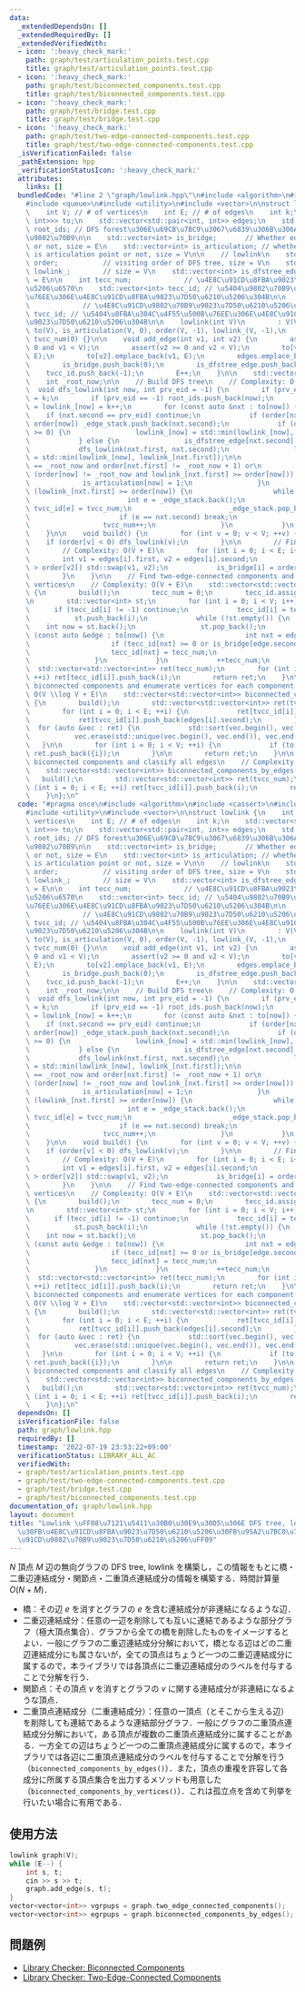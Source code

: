 ```yaml
---
data:
  _extendedDependsOn: []
  _extendedRequiredBy: []
  _extendedVerifiedWith:
  - icon: ':heavy_check_mark:'
    path: graph/test/articulation_points.test.cpp
    title: graph/test/articulation_points.test.cpp
  - icon: ':heavy_check_mark:'
    path: graph/test/biconnected_components.test.cpp
    title: graph/test/biconnected_components.test.cpp
  - icon: ':heavy_check_mark:'
    path: graph/test/bridge.test.cpp
    title: graph/test/bridge.test.cpp
  - icon: ':heavy_check_mark:'
    path: graph/test/two-edge-connected-components.test.cpp
    title: graph/test/two-edge-connected-components.test.cpp
  _isVerificationFailed: false
  _pathExtension: hpp
  _verificationStatusIcon: ':heavy_check_mark:'
  attributes:
    links: []
  bundledCode: "#line 2 \"graph/lowlink.hpp\"\n#include <algorithm>\n#include <cassert>\n\
    #include <queue>\n#include <utility>\n#include <vector>\n\nstruct lowlink {\n\
    \    int V; // # of vertices\n    int E; // # of edges\n    int k;\n    std::vector<std::vector<std::pair<int,\
    \ int>>> to;\n    std::vector<std::pair<int, int>> edges;\n    std::vector<int>\
    \ root_ids; // DFS forest\u306E\u69CB\u7BC9\u3067\u6839\u306B\u306A\u3063\u305F\
    \u9802\u70B9\n\n    std::vector<int> is_bridge;       // Whether edge i is bridge\
    \ or not, size = E\n    std::vector<int> is_articulation; // whether vertex i\
    \ is articulation point or not, size = V\n\n    // lowlink\n    std::vector<int>\
    \ order;           // visiting order of DFS tree, size = V\n    std::vector<int>\
    \ lowlink_;        // size = V\n    std::vector<int> is_dfstree_edge; // size\
    \ = E\n\n    int tecc_num;             // \u4E8C\u91CD\u8FBA\u9023\u7D50\u6210\
    \u5206\u6570\n    std::vector<int> tecc_id; // \u5404\u9802\u70B9\u304C\u4F55\u500B\
    \u76EE\u306E\u4E8C\u91CD\u8FBA\u9023\u7D50\u6210\u5206\u304B\n\n    int tvcc_num;\
    \             // \u4E8C\u91CD\u9802\u70B9\u9023\u7D50\u6210\u5206\u6570\n    std::vector<int>\
    \ tvcc_id; // \u5404\u8FBA\u304C\u4F55\u500B\u76EE\u306E\u4E8C\u91CD\u9802\u70B9\
    \u9023\u7D50\u6210\u5206\u304B\n\n    lowlink(int V)\n        : V(V), E(0), k(0),\
    \ to(V), is_articulation(V, 0), order(V, -1), lowlink_(V, -1),\n          tecc_num(0),\
    \ tvcc_num(0) {}\n\n    void add_edge(int v1, int v2) {\n        assert(v1 >=\
    \ 0 and v1 < V);\n        assert(v2 >= 0 and v2 < V);\n        to[v1].emplace_back(v2,\
    \ E);\n        to[v2].emplace_back(v1, E);\n        edges.emplace_back(v1, v2);\n\
    \        is_bridge.push_back(0);\n        is_dfstree_edge.push_back(0);\n    \
    \    tvcc_id.push_back(-1);\n        E++;\n    }\n\n    std::vector<int> _edge_stack;\n\
    \    int _root_now;\n\n    // Build DFS tree\n    // Complexity: O(V + E)\n  \
    \  void dfs_lowlink(int now, int prv_eid = -1) {\n        if (prv_eid < 0) _root_now\
    \ = k;\n        if (prv_eid == -1) root_ids.push_back(now);\n        order[now]\
    \ = lowlink_[now] = k++;\n        for (const auto &nxt : to[now]) {\n        \
    \    if (nxt.second == prv_eid) continue;\n            if (order[nxt.first] <\
    \ order[now]) _edge_stack.push_back(nxt.second);\n            if (order[nxt.first]\
    \ >= 0) {\n                lowlink_[now] = std::min(lowlink_[now], order[nxt.first]);\n\
    \            } else {\n                is_dfstree_edge[nxt.second] = 1;\n    \
    \            dfs_lowlink(nxt.first, nxt.second);\n                lowlink_[now]\
    \ = std::min(lowlink_[now], lowlink_[nxt.first]);\n\n                if ((order[now]\
    \ == _root_now and order[nxt.first] != _root_now + 1) or\n                   \
    \ (order[now] != _root_now and lowlink_[nxt.first] >= order[now])) {\n       \
    \             is_articulation[now] = 1;\n                }\n                if\
    \ (lowlink_[nxt.first] >= order[now]) {\n                    while (true) {\n\
    \                        int e = _edge_stack.back();\n                       \
    \ tvcc_id[e] = tvcc_num;\n                        _edge_stack.pop_back();\n  \
    \                      if (e == nxt.second) break;\n                    }\n  \
    \                  tvcc_num++;\n                }\n            }\n        }\n\
    \    }\n\n    void build() {\n        for (int v = 0; v < V; ++v) {\n        \
    \    if (order[v] < 0) dfs_lowlink(v);\n        }\n\n        // Find all bridges\n\
    \        // Complexity: O(V + E)\n        for (int i = 0; i < E; i++) {\n    \
    \        int v1 = edges[i].first, v2 = edges[i].second;\n            if (order[v1]\
    \ > order[v2]) std::swap(v1, v2);\n            is_bridge[i] = order[v1] < lowlink_[v2];\n\
    \        }\n    }\n\n    // Find two-edge-connected components and classify all\
    \ vertices\n    // Complexity: O(V + E)\n    std::vector<std::vector<int>> two_edge_connected_components()\
    \ {\n        build();\n        tecc_num = 0;\n        tecc_id.assign(V, -1);\n\
    \n        std::vector<int> st;\n        for (int i = 0; i < V; i++) {\n      \
    \      if (tecc_id[i] != -1) continue;\n            tecc_id[i] = tecc_num;\n \
    \           st.push_back(i);\n            while (!st.empty()) {\n            \
    \    int now = st.back();\n                st.pop_back();\n                for\
    \ (const auto &edge : to[now]) {\n                    int nxt = edge.first;\n\
    \                    if (tecc_id[nxt] >= 0 or is_bridge[edge.second]) continue;\n\
    \                    tecc_id[nxt] = tecc_num;\n                    st.push_back(nxt);\n\
    \                }\n            }\n            ++tecc_num;\n        }\n      \
    \  std::vector<std::vector<int>> ret(tecc_num);\n        for (int i = 0; i < V;\
    \ ++i) ret[tecc_id[i]].push_back(i);\n        return ret;\n    }\n\n    // Find\
    \ biconnected components and enumerate vertices for each component.\n    // Complexity:\
    \ O(V \\log V + E)\n    std::vector<std::vector<int>> biconnected_components_by_vertices()\
    \ {\n        build();\n        std::vector<std::vector<int>> ret(tvcc_num);\n\
    \        for (int i = 0; i < E; ++i) {\n            ret[tvcc_id[i]].push_back(edges[i].first);\n\
    \            ret[tvcc_id[i]].push_back(edges[i].second);\n        }\n\n      \
    \  for (auto &vec : ret) {\n            std::sort(vec.begin(), vec.end());\n \
    \           vec.erase(std::unique(vec.begin(), vec.end()), vec.end());\n     \
    \   }\n\n        for (int i = 0; i < V; ++i) {\n            if (to[i].empty())\
    \ ret.push_back({i});\n        }\n\n        return ret;\n    }\n\n    // Find\
    \ biconnected components and classify all edges\n    // Complexity: O(V + E)\n\
    \    std::vector<std::vector<int>> biconnected_components_by_edges() {\n     \
    \   build();\n        std::vector<std::vector<int>> ret(tvcc_num);\n        for\
    \ (int i = 0; i < E; ++i) ret[tvcc_id[i]].push_back(i);\n        return ret;\n\
    \    }\n};\n"
  code: "#pragma once\n#include <algorithm>\n#include <cassert>\n#include <queue>\n\
    #include <utility>\n#include <vector>\n\nstruct lowlink {\n    int V; // # of\
    \ vertices\n    int E; // # of edges\n    int k;\n    std::vector<std::vector<std::pair<int,\
    \ int>>> to;\n    std::vector<std::pair<int, int>> edges;\n    std::vector<int>\
    \ root_ids; // DFS forest\u306E\u69CB\u7BC9\u3067\u6839\u306B\u306A\u3063\u305F\
    \u9802\u70B9\n\n    std::vector<int> is_bridge;       // Whether edge i is bridge\
    \ or not, size = E\n    std::vector<int> is_articulation; // whether vertex i\
    \ is articulation point or not, size = V\n\n    // lowlink\n    std::vector<int>\
    \ order;           // visiting order of DFS tree, size = V\n    std::vector<int>\
    \ lowlink_;        // size = V\n    std::vector<int> is_dfstree_edge; // size\
    \ = E\n\n    int tecc_num;             // \u4E8C\u91CD\u8FBA\u9023\u7D50\u6210\
    \u5206\u6570\n    std::vector<int> tecc_id; // \u5404\u9802\u70B9\u304C\u4F55\u500B\
    \u76EE\u306E\u4E8C\u91CD\u8FBA\u9023\u7D50\u6210\u5206\u304B\n\n    int tvcc_num;\
    \             // \u4E8C\u91CD\u9802\u70B9\u9023\u7D50\u6210\u5206\u6570\n    std::vector<int>\
    \ tvcc_id; // \u5404\u8FBA\u304C\u4F55\u500B\u76EE\u306E\u4E8C\u91CD\u9802\u70B9\
    \u9023\u7D50\u6210\u5206\u304B\n\n    lowlink(int V)\n        : V(V), E(0), k(0),\
    \ to(V), is_articulation(V, 0), order(V, -1), lowlink_(V, -1),\n          tecc_num(0),\
    \ tvcc_num(0) {}\n\n    void add_edge(int v1, int v2) {\n        assert(v1 >=\
    \ 0 and v1 < V);\n        assert(v2 >= 0 and v2 < V);\n        to[v1].emplace_back(v2,\
    \ E);\n        to[v2].emplace_back(v1, E);\n        edges.emplace_back(v1, v2);\n\
    \        is_bridge.push_back(0);\n        is_dfstree_edge.push_back(0);\n    \
    \    tvcc_id.push_back(-1);\n        E++;\n    }\n\n    std::vector<int> _edge_stack;\n\
    \    int _root_now;\n\n    // Build DFS tree\n    // Complexity: O(V + E)\n  \
    \  void dfs_lowlink(int now, int prv_eid = -1) {\n        if (prv_eid < 0) _root_now\
    \ = k;\n        if (prv_eid == -1) root_ids.push_back(now);\n        order[now]\
    \ = lowlink_[now] = k++;\n        for (const auto &nxt : to[now]) {\n        \
    \    if (nxt.second == prv_eid) continue;\n            if (order[nxt.first] <\
    \ order[now]) _edge_stack.push_back(nxt.second);\n            if (order[nxt.first]\
    \ >= 0) {\n                lowlink_[now] = std::min(lowlink_[now], order[nxt.first]);\n\
    \            } else {\n                is_dfstree_edge[nxt.second] = 1;\n    \
    \            dfs_lowlink(nxt.first, nxt.second);\n                lowlink_[now]\
    \ = std::min(lowlink_[now], lowlink_[nxt.first]);\n\n                if ((order[now]\
    \ == _root_now and order[nxt.first] != _root_now + 1) or\n                   \
    \ (order[now] != _root_now and lowlink_[nxt.first] >= order[now])) {\n       \
    \             is_articulation[now] = 1;\n                }\n                if\
    \ (lowlink_[nxt.first] >= order[now]) {\n                    while (true) {\n\
    \                        int e = _edge_stack.back();\n                       \
    \ tvcc_id[e] = tvcc_num;\n                        _edge_stack.pop_back();\n  \
    \                      if (e == nxt.second) break;\n                    }\n  \
    \                  tvcc_num++;\n                }\n            }\n        }\n\
    \    }\n\n    void build() {\n        for (int v = 0; v < V; ++v) {\n        \
    \    if (order[v] < 0) dfs_lowlink(v);\n        }\n\n        // Find all bridges\n\
    \        // Complexity: O(V + E)\n        for (int i = 0; i < E; i++) {\n    \
    \        int v1 = edges[i].first, v2 = edges[i].second;\n            if (order[v1]\
    \ > order[v2]) std::swap(v1, v2);\n            is_bridge[i] = order[v1] < lowlink_[v2];\n\
    \        }\n    }\n\n    // Find two-edge-connected components and classify all\
    \ vertices\n    // Complexity: O(V + E)\n    std::vector<std::vector<int>> two_edge_connected_components()\
    \ {\n        build();\n        tecc_num = 0;\n        tecc_id.assign(V, -1);\n\
    \n        std::vector<int> st;\n        for (int i = 0; i < V; i++) {\n      \
    \      if (tecc_id[i] != -1) continue;\n            tecc_id[i] = tecc_num;\n \
    \           st.push_back(i);\n            while (!st.empty()) {\n            \
    \    int now = st.back();\n                st.pop_back();\n                for\
    \ (const auto &edge : to[now]) {\n                    int nxt = edge.first;\n\
    \                    if (tecc_id[nxt] >= 0 or is_bridge[edge.second]) continue;\n\
    \                    tecc_id[nxt] = tecc_num;\n                    st.push_back(nxt);\n\
    \                }\n            }\n            ++tecc_num;\n        }\n      \
    \  std::vector<std::vector<int>> ret(tecc_num);\n        for (int i = 0; i < V;\
    \ ++i) ret[tecc_id[i]].push_back(i);\n        return ret;\n    }\n\n    // Find\
    \ biconnected components and enumerate vertices for each component.\n    // Complexity:\
    \ O(V \\log V + E)\n    std::vector<std::vector<int>> biconnected_components_by_vertices()\
    \ {\n        build();\n        std::vector<std::vector<int>> ret(tvcc_num);\n\
    \        for (int i = 0; i < E; ++i) {\n            ret[tvcc_id[i]].push_back(edges[i].first);\n\
    \            ret[tvcc_id[i]].push_back(edges[i].second);\n        }\n\n      \
    \  for (auto &vec : ret) {\n            std::sort(vec.begin(), vec.end());\n \
    \           vec.erase(std::unique(vec.begin(), vec.end()), vec.end());\n     \
    \   }\n\n        for (int i = 0; i < V; ++i) {\n            if (to[i].empty())\
    \ ret.push_back({i});\n        }\n\n        return ret;\n    }\n\n    // Find\
    \ biconnected components and classify all edges\n    // Complexity: O(V + E)\n\
    \    std::vector<std::vector<int>> biconnected_components_by_edges() {\n     \
    \   build();\n        std::vector<std::vector<int>> ret(tvcc_num);\n        for\
    \ (int i = 0; i < E; ++i) ret[tvcc_id[i]].push_back(i);\n        return ret;\n\
    \    }\n};\n"
  dependsOn: []
  isVerificationFile: false
  path: graph/lowlink.hpp
  requiredBy: []
  timestamp: '2022-07-19 23:53:22+09:00'
  verificationStatus: LIBRARY_ALL_AC
  verifiedWith:
  - graph/test/articulation_points.test.cpp
  - graph/test/two-edge-connected-components.test.cpp
  - graph/test/bridge.test.cpp
  - graph/test/biconnected_components.test.cpp
documentation_of: graph/lowlink.hpp
layout: document
title: "Lowlink \uFF08\u7121\u5411\u30B0\u30E9\u30D5\u306E DFS tree, lowlink, \u6A4B\
  \u30FB\u4E8C\u91CD\u8FBA\u9023\u7D50\u6210\u5206\u30FB\u95A2\u7BC0\u70B9\u30FB\u4E8C\
  \u91CD\u9802\u70B9\u9023\u7D50\u6210\u5206\uFF09"
---
```


$N$ 頂点 $M$ 辺の無向グラフの DFS tree, lowlink を構築し，この情報をもとに橋・二重辺連結成分・関節点・二重頂点連結成分の情報を構築する．時間計算量 $O(N + M)$．

- 橋：その辺 $e$ を消すとグラフの $e$ を含む連結成分が非連結になるような辺．
- 二重辺連結成分：任意の一辺を削除しても互いに連結であるような部分グラフ（極大頂点集合）．グラフから全ての橋を削除したものをイメージするとよい．一般にグラフの二重辺連結成分分解において，橋となる辺はどの二重辺連結成分にも属さないが，全ての頂点はちょうど一つの二重辺連結成分に属するので，本ライブラリでは各頂点に二重辺連結成分のラベルを付与することで分解を行う．
- 関節点：その頂点 $v$ を消すとグラフの $v$ に関する連結成分が非連結になるような頂点．
- 二重頂点連結成分（二重連結成分）：任意の一頂点（とそこから生える辺）を削除しても連結であるような連結部分グラフ．一般にグラフの二重頂点連結成分分解において，ある頂点が複数の二重頂点連結成分に属することがある．一方全ての辺はちょうど一つの二重頂点連結成分に属するので，本ライブラリでは各辺に二重頂点連結成分のラベルを付与することで分解を行う（`biconnected_components_by_edges()`）．また，頂点の重複を許容して各成分に所属する頂点集合を出力するメソッドも用意した（`biconnected_components_by_vertices()`）．これは孤立点を含めて列挙を行いたい場合に有用である．

## 使用方法

```cpp
lowlink graph(V);
while (E--) {
    int s, t;
    cin >> s >> t;
    graph.add_edge(s, t);
}
vector<vector<int>> vgrpups = graph.two_edge_connected_components();
vector<vector<int>> egrpups = graph.biconnected_components_by_edges();
```

## 問題例

- [Library Checker: Biconnected Components](https://judge.yosupo.jp/problem/biconnected_components)
- [Library Checker: Two-Edge-Connected Components](https://judge.yosupo.jp/problem/two_edge_connected_components)
